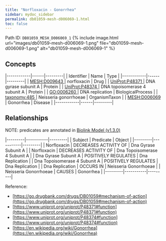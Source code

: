 ```yaml
---
title: "Norfloxacin - Gonorrhea"
sidebar: mydoc_sidebar
permalink: db01059-mesh-d006069-1.html
toc: false 
---
```



Path ID: `DB01059_MESH_D006069_1`
{% include image.html url="images/db01059-mesh-d006069-1.png" file="db01059-mesh-d006069-1.png" alt="db01059-mesh-d006069-1" %}

## Concepts

|------------|------|---------|
| Identifier | Name | Type    |
|------------|------|---------|
| <a href="https://identifiers.org/MESH:D009643">MESH:D009643 </a> | norfloxacin | Drug |
| <a href="https://identifiers.org/UniProt:P48371">UniProt:P48371 </a> | DNA gyrase subunit A | Protein |
| <a href="https://identifiers.org/UniProt:P48374">UniProt:P48374 </a> | DNA topoisomerase 4 subunit A | Protein |
| <a href="https://identifiers.org/GO:0006260">GO:0006260 </a> | DNA replication | BiologicalProcess |
| <a href="https://identifiers.org/taxonomy:485">taxonomy:485 </a> | Neisseria gonorrhoeae | OrganismTaxon |
| <a href="https://identifiers.org/MESH:D006069">MESH:D006069 </a> | Gonorrhea | Disease |
|------------|------|---------|

## Relationships


NOTE: predicates are annotated in <a href="https://github.com/biolink/biolink-model/releases/tag/v1.3.0">Biolink Model (v1.3.0)</a>

|---------|-----------|---------|
| Subject | Predicate | Object  |
|---------|-----------|---------|
| Norfloxacin | DECREASES ACTIVITY OF | Dna Gyrase Subunit A |
| Norfloxacin | DECREASES ACTIVITY OF | Dna Topoisomerase 4 Subunit A |
| Dna Gyrase Subunit A | POSITIVELY REGULATES | Dna Replication |
| Dna Topoisomerase 4 Subunit A | POSITIVELY REGULATES | Dna Replication |
| Dna Replication | OCCURS IN | Neisseria Gonorrhoeae |
| Neisseria Gonorrhoeae | CAUSES | Gonorrhea |
|---------|-----------|---------|

Reference: 
  - [https://go.drugbank.com/drugs/DB01059#mechanism-of-action](https://go.drugbank.com/drugs/DB01059#mechanism-of-action)
  - [https://www.uniprot.org/uniprot/P48371#function](https://www.uniprot.org/uniprot/P48371#function)
  - [https://www.uniprot.org/uniprot/P48374#function](https://www.uniprot.org/uniprot/P48374#function)
  - [https://en.wikipedia.org/wiki/Gonorrhea](https://en.wikipedia.org/wiki/Gonorrhea)
